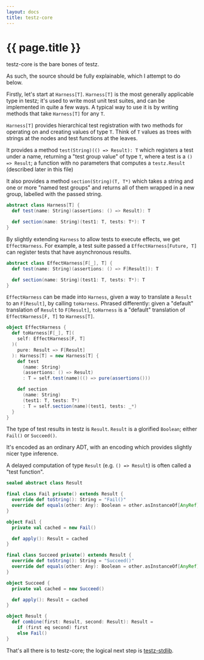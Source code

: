 ```yaml
---
layout: docs
title: testz-core
---
```


# {{ page.title }}

testz-core is the bare bones of testz.

As such, the source should be fully explainable, which I attempt to do below.

Firstly, let's start at `Harness[T]`. `Harness[T]` is the most generally
applicable type in testz; it's used to write most unit test suites, and can be
implemented in quite a few ways. A typical way to use it is by writing methods
that take `Harness[T]` for any `T`.

`Harness[T]` provides hierarchical test registration with two methods for
operating on and creating values of type `T`. Think of `T` values as trees
with strings at the nodes and test functions at the leaves.

It provides a method `test(String)(() => Result): T` which registers
a test under a name, returning a "test group value" of type `T`, where
a test is a `() => Result`; a function with no parameters that computes
a `testz.Result` (described later in this file)

It also provides a method `section(String)(T, T*)` which takes a string
and one or more "named test groups" and returns all of them wrapped in a
new group, labelled with the passed string.

```scala
abstract class Harness[T] {
  def test(name: String)(assertions: () => Result): T

  def section(name: String)(test1: T, tests: T*): T
}
```

By slightly extending `Harness` to allow tests to execute effects, we get
`EffectHarness`. For example, a test suite passed a `EffectHarness[Future, T]`
can register tests that have asynchronous results.

```scala
abstract class EffectHarness[F[_], T] {
  def test(name: String)(assertions: () => F[Result]): T

  def section(name: String)(test1: T, tests: T*): T
}
```

`EffectHarness` can be made into `Harness`, given a way to translate a `Result` to an
`F[Result]`, by calling `toHarness`. Phrased differently: given a "default"
translation of `Result` to `F[Result]`, `toHarness` is a "default" translation of
`EffectHarness[F, T]` to `Harness[T]`.

```scala
object EffectHarness {
  def toHarness[F[_], T](
    self: EffectHarness[F, T]
  )(
    pure: Result => F[Result]
  ): Harness[T] = new Harness[T] {
    def test
      (name: String)
      (assertions: () => Result)
      : T = self.test(name)(() => pure(assertions()))

    def section
      (name: String)
      (test1: T, tests: T*)
      : T = self.section(name)(test1, tests: _*)
  }
}
```

The type of test results in testz is `Result`.
`Result` is a glorified `Boolean`; either `Fail()` or `Succeed()`.

It's encoded as an ordinary ADT, with an encoding which provides slightly nicer
type inference.

A delayed computation of type `Result` (e.g. `() => Result`) is often called
a "test function".

```scala
sealed abstract class Result

final class Fail private() extends Result {
  override def toString(): String = "Fail()"
  override def equals(other: Any): Boolean = other.asInstanceOf[AnyRef] eq this
}

object Fail {
  private val cached = new Fail()

  def apply(): Result = cached
}

final class Succeed private() extends Result {
  override def toString(): String = "Succeed()"
  override def equals(other: Any): Boolean = other.asInstanceOf[AnyRef] eq this
}

object Succeed {
  private val cached = new Succeed()

  def apply(): Result = cached
}

object Result {
  def combine(first: Result, second: Result): Result =
    if (first eq second) first
    else Fail()
}
```

That's all there is to testz-core; the logical next step is
[testz-stdlib](./03-stdlib.md).
